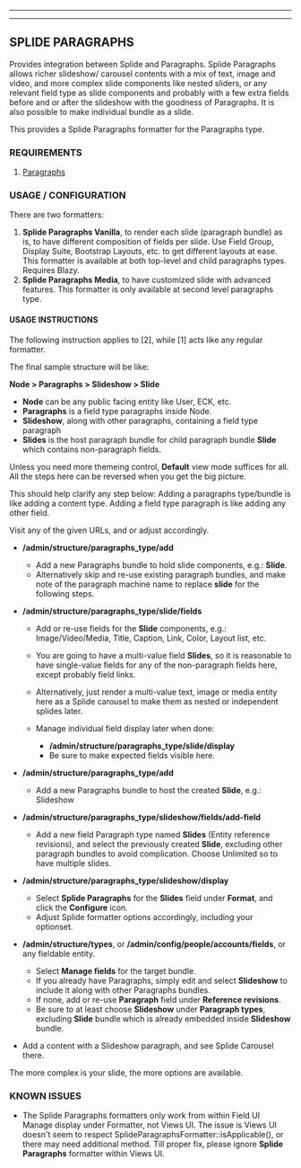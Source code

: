
***
***
##  <a name="paragraphs"></a>SPLIDE PARAGRAPHS

Provides integration between Splide and Paragraphs.
Splide Paragraphs allows richer slideshow/ carousel contents with a mix of text,
image and video, and more complex slide components like nested sliders, or any
relevant field type as slide components and probably with a few extra fields
before and or after the slideshow with the goodness of Paragraphs.
It is also possible to make individual bundle as a slide.

This provides a Splide Paragraphs formatter for the Paragraphs type.


### REQUIREMENTS
1. [Paragraphs](https://drupal.org/project/paragraphs)


### USAGE / CONFIGURATION
There are two formatters:

1. **Splide Paragraphs Vanilla**, to render each slide (paragraph bundle) as is,
   to have different composition of fields per slide. Use Field Group, Display
   Suite, Bootstrap Layouts, etc. to get different layouts at ease.
   This formatter is available at both top-level and child paragraphs types.
   Requires Blazy.
2. **Splide Paragraphs Media**, to have customized slide with advanced features.
   This formatter is only available at second level paragraphs type.


#### USAGE INSTRUCTIONS
The following instruction applies to [2], while [1] acts like any regular
formatter.

The final sample structure will be like:

  **Node > Paragraphs > Slideshow > Slide**

  * **Node** can be any public facing entity like User, ECK, etc.
  * **Paragraphs** is a field type paragraphs inside Node.
  * **Slideshow**, along with other paragraphs, containing a field type
    paragraph
  * **Slides** is the host paragraph bundle for child paragraph bundle **Slide**
    which contains non-paragraph fields.

  Unless you need more themeing control, **Default** view mode suffices for all.
  All the steps here can be reversed when you get the big picture.

  This should help clarify any step below:
  Adding a paragraphs type/bundle is like adding a content type.
  Adding a field type paragraph is like adding any other field.

Visit any of the given URLs, and or adjust accordingly.

* **/admin/structure/paragraphs_type/add**
  + Add a new Paragraphs bundle to hold slide components, e.g.: **Slide**.
  + Alternatively skip and re-use existing paragraph bundles, and make note of
    the paragraph machine name to replace **slide** for the following steps.

* **/admin/structure/paragraphs_type/slide/fields**
  + Add or re-use fields for the **Slide** components, e.g.:
    Image/Video/Media, Title, Caption, Link, Color, Layout list, etc.

  + You are going to have a multi-value field **Slides**, so it is reasonable
    to have single-value fields for any of the non-paragraph fields here,
    except probably field links.

  + Alternatively, just render a multi-value text, image or media entity here
    as a Splide carousel to make them as nested or independent splides later.

  + Manage individual field display later when done:
    + **/admin/structure/paragraphs_type/slide/display**
    + Be sure to make expected fields visible here.

* **/admin/structure/paragraphs_type/add**
  + Add a new Paragraphs bundle to host the created **Slide**, e.g.: Slideshow

* **/admin/structure/paragraphs_type/slideshow/fields/add-field**
  + Add a new field Paragraph type named **Slides** (Entity reference
    revisions), and select the previously created **Slide**, excluding other
    paragraph bundles to avoid complication. Choose Unlimited so to have
    multiple slides.

* **/admin/structure/paragraphs_type/slideshow/display**
  + Select **Splide Paragraphs** for the **Slides** field under **Format**, and
    click the **Configure** icon.
  + Adjust Splide formatter options accordingly, including your optionset.

* **/admin/structure/types**, or
  **/admin/config/people/accounts/fields**, or
  any fieldable entity.
  + Select **Manage fields** for the target bundle.
  + If you already have Paragraphs, simply edit and select **Slideshow** to
    include it along with other Paragraphs bundles.
  + If none, add or re-use **Paragraph** field under **Reference revisions**.
  + Be sure to at least choose **Slideshow** under **Paragraph types**,
    excluding **Slide** bundle which is already embedded inside **Slideshow**
    bundle.

* Add a content with a Slideshow paragraph, and see Splide Carousel there.

The more complex is your slide, the more options are available.


### KNOWN ISSUES
* The Splide Paragraphs formatters only work from within Field UI Manage display
  under Formatter, not Views UI. The issue is Views UI doesn't seem to respect
  SplideParagraphsFormatter::isApplicable(), or there may need additional
  method. Till proper fix, please ignore **Splide Paragraphs** formatter within
  Views UI.
